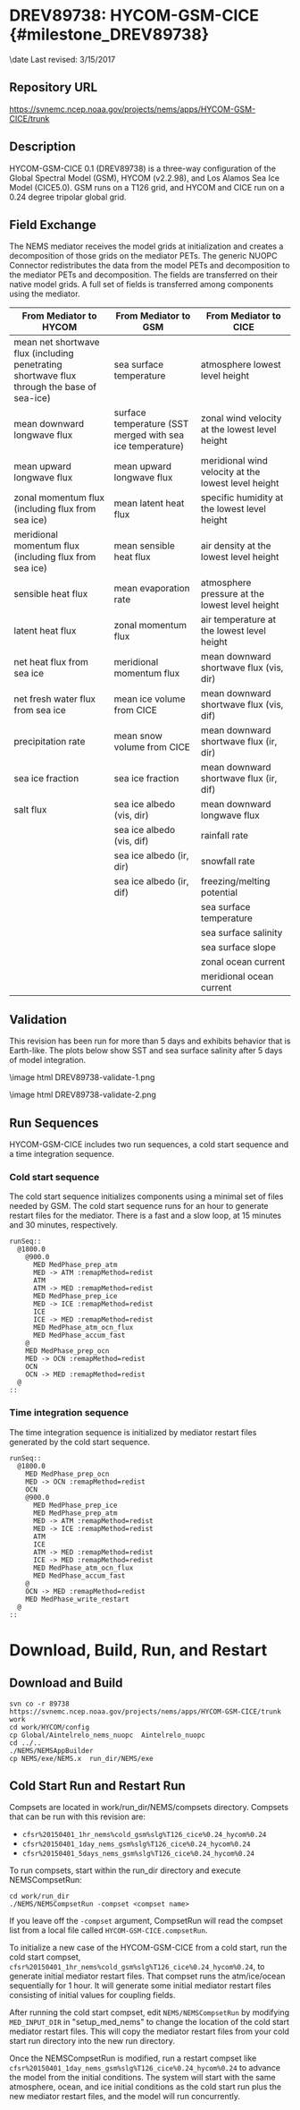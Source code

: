 DREV89738: HYCOM-GSM-CICE {#milestone_DREV89738}
=========================

\date Last revised: 3/15/2017

Repository URL
--------------

https://svnemc.ncep.noaa.gov/projects/nems/apps/HYCOM-GSM-CICE/trunk

Description
-----------

HYCOM-GSM-CICE 0.1 (DREV89738) is a three-way configuration of the Global Spectral Model (GSM), HYCOM (v2.2.98), and Los Alamos Sea Ice Model (CICE5.0). GSM runs on a T126 grid, and HYCOM and CICE run on a 0.24 degree tripolar global grid.

Field Exchange
--------------

The NEMS mediator receives the model grids at initialization and
creates a decomposition of those grids on the mediator PETs. The
generic NUOPC Connector redistributes the data from the model PETs and
decomposition to the mediator PETs and decomposition. The fields are
transferred on their native model grids. A full set of fields is
transferred among components using the mediator.

| From Mediator to HYCOM | From Mediator to GSM | From Mediator to CICE |
| ---------------------- | -------------------- | --------------------- |
| mean net shortwave flux (including penetrating shortwave flux through the base of sea-ice) | sea surface temperature | atmosphere lowest level height |
| mean downward longwave flux | surface temperature (SST merged with sea ice temperature) | zonal wind velocity at the lowest level height |
| mean upward longwave flux | mean upward longwave flux | meridional wind velocity at the lowest level height |
| zonal momentum flux (including flux from sea ice) | mean latent heat flux | specific humidity at the lowest level height |
| meridional momentum flux (including flux from sea ice) | mean sensible heat flux | air density at the lowest level height |
| sensible heat flux | mean evaporation rate | atmosphere pressure at the lowest level height |
| latent heat flux | zonal momentum flux | air temperature at the lowest level height |
| net heat flux from sea ice | meridional momentum flux | mean downward shortwave flux (vis, dir) |
| net fresh water flux from sea ice | mean ice volume from CICE | mean downward shortwave flux (vis, dif) |
| precipitation rate | mean snow volume from CICE | mean downward shortwave flux (ir, dir) |
| sea ice fraction | sea ice fraction | mean downward shortwave flux (ir, dif) |
| salt flux | sea ice albedo (vis, dir) | mean downward longwave flux |
| &nbsp; | sea ice albedo (vis, dif) | rainfall rate |
| &nbsp; | sea ice albedo (ir, dir) | snowfall rate |
| &nbsp; | sea ice albedo (ir, dif) | freezing/melting potential |
| &nbsp; | &nbsp; | sea surface temperature |
| &nbsp; | &nbsp; | sea surface salinity |
| &nbsp; | &nbsp; | sea surface slope |
| &nbsp; | &nbsp; | zonal ocean current |
| &nbsp; | &nbsp; | meridional ocean current |

Validation
----------

This revision has been run for more than 5 days and exhibits behavior
that is Earth-like. The plots below show SST and sea surface salinity
after 5 days of model integration.

\image html DREV89738-validate-1.png

\image html DREV89738-validate-2.png

Run Sequences
-------------

HYCOM-GSM-CICE includes two run sequences, a cold start sequence and a time integration sequence.

### Cold start sequence

The cold start sequence initializes components using a minimal set of
files needed by GSM. The cold start sequence runs for an hour to
generate restart files for the mediator. There is a fast and a slow
loop, at 15 minutes and 30 minutes, respectively.

    runSeq::
      @1800.0
        @900.0
          MED MedPhase_prep_atm
          MED -> ATM :remapMethod=redist
          ATM
          ATM -> MED :remapMethod=redist
          MED MedPhase_prep_ice
          MED -> ICE :remapMethod=redist
          ICE
          ICE -> MED :remapMethod=redist
          MED MedPhase_atm_ocn_flux
          MED MedPhase_accum_fast
        @
        MED MedPhase_prep_ocn
        MED -> OCN :remapMethod=redist
        OCN
        OCN -> MED :remapMethod=redist
      @
    ::

### Time integration sequence

The time integration sequence is initialized by mediator restart files
generated by the cold start sequence.

    runSeq::
      @1800.0
        MED MedPhase_prep_ocn
        MED -> OCN :remapMethod=redist
        OCN
        @900.0
          MED MedPhase_prep_ice
          MED MedPhase_prep_atm
          MED -> ATM :remapMethod=redist
          MED -> ICE :remapMethod=redist
          ATM
          ICE
          ATM -> MED :remapMethod=redist
          ICE -> MED :remapMethod=redist
          MED MedPhase_atm_ocn_flux
          MED MedPhase_accum_fast
        @
        OCN -> MED :remapMethod=redist
        MED MedPhase_write_restart
      @
    ::

Download, Build, Run, and Restart
=================================

Download and Build
------------------

    svn co -r 89738  https://svnemc.ncep.noaa.gov/projects/nems/apps/HYCOM-GSM-CICE/trunk  work
    cd work/HYCOM/config
    cp Global/Aintelrelo_nems_nuopc  Aintelrelo_nuopc
    cd ../..
    ./NEMS/NEMSAppBuilder
    cp NEMS/exe/NEMS.x  run_dir/NEMS/exe

Cold Start Run and Restart Run
------------------------------

Compsets are located in work/run_dir/NEMS/compsets directory. Compsets that can be run with this revision are:

* `cfsr%20150401_1hr_nems%cold_gsm%slg%T126_cice%0.24_hycom%0.24`
* `cfsr%20150401_1day_nems_gsm%slg%T126_cice%0.24_hycom%0.24`
* `cfsr%20150401_5days_nems_gsm%slg%T126_cice%0.24_hycom%0.24`

To run compsets, start within the run_dir directory and execute
NEMSCompsetRun:

    cd work/run_dir
    ./NEMS/NEMSCompsetRun -compset <compset name>

If you leave off the `-compset` argument, CompsetRun will read the
compset list from a local file called `HYCOM-GSM-CICE.compsetRun`.

To initialize a new case of the HYCOM-GSM-CICE from a cold start, run
the cold start compset,
`cfsr%20150401_1hr_nems%cold_gsm%slg%T126_cice%0.24_hycom%0.24`, to
generate initial mediator restart files. That compset runs the
atm/ice/ocean sequentially for 1 hour. It will generate some initial
mediator restart files consisting of initial values for coupling
fields.

After running the cold start compset, edit `NEMS/NEMSCompsetRun` by
modifying `MED_INPUT_DIR` in "setup_med_nems" to change the location
of the cold start mediator restart files. This will copy the mediator
restart files from your cold start run directory into the new run
directory.

Once the NEMSCompsetRun is modified, run a restart compset like
`cfsr%20150401_1day_nems_gsm%slg%T126_cice%0.24_hycom%0.24` to advance
the model from the initial conditions. The system will start with the
same atmosphere, ocean, and ice initial conditions as the cold start
run plus the new mediator restart files, and the model will run
concurrently.